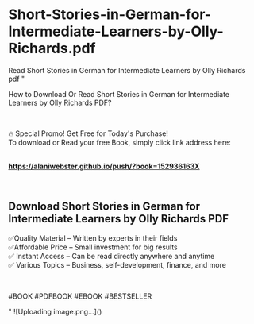 # Short-Stories-in-German-for-Intermediate-Learners-by-Olly-Richards.pdf
Read Short Stories in German for Intermediate Learners by Olly Richards pdf
"<p>How to Download Or Read Short Stories in German for Intermediate Learners by Olly Richards PDF?</p>
<p>&nbsp;</p>
<p>&#128293;  Special Promo! Get Free for Today's Purchase!<br />To download or Read your free Book, simply click link address here:&nbsp;<br />&nbsp;</p>
<p><a href=""https://alaniwebster.github.io/push/?book=152936163X""><strong>https://alaniwebster.github.io/push/?book=152936163X</strong></a></p>
<p>&nbsp;</p>
<h2>Download Short Stories in German for Intermediate Learners by Olly Richards PDF</h2>
<p>&#x2705;Quality Material &ndash; Written by experts in their fields<br />&#x2705;Affordable Price &ndash; Small investment for big results<br />&#x2705; Instant Access &ndash; Can be read directly anywhere and anytime<br />&#x2705; Various Topics &ndash; Business, self-development, finance, and more</p>
<p>&nbsp;</p>
<p>#BOOK #PDFBOOK #EBOOK #BESTSELLER</p>
"
![Uploading image.png…]()
